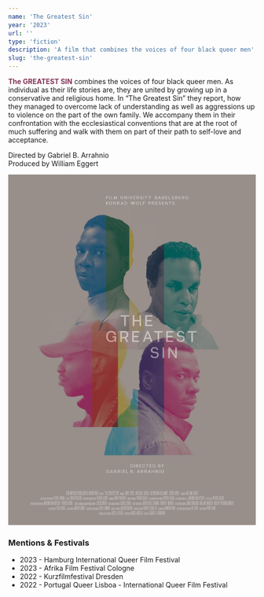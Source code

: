 ```yaml
---
name: 'The Greatest Sin'
year: '2023'
url: ''
type: 'fiction'
description: 'A film that combines the voices of four black queer men'
slug: 'the-greatest-sin'
---
```


<script>
  import ExternalLink from '$lib/components/Link/ExternalLink.svelte';
  import Link from '$lib/components/Link/Link.svelte';
</script>

**<span style="color:#823257;">The GREATEST SIN</span>** combines the voices of four black queer men. As individual as their life stories are, they are united by growing up in a conservative and religious home. In “The Greatest Sin” they report, how they managed to overcome lack of understanding as well as aggressions up to violence on the part of the own family. We accompany them in their confrontation with the ecclesiastical conventions that are at the root of much suffering and walk with them on part of their path to self-love and acceptance.

Directed by Gabriel B. Arrahnio  
Produced by William Eggert

<div class="hidden-desktop">

![Movie Poster](../../assets/projects/the-greatest-sin/the-greatest-sin_poster.jpg)

</div>

### Mentions & Festivals

- 2023 - Hamburg International Queer Film Festival
- 2023 - Afrika Film Festival Cologne
- 2022 - Kurzfilmfestival Dresden
- 2022 - Portugal Queer Lisboa - International Queer Film Festival
